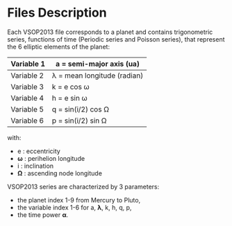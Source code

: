 # Files Description

Each VSOP2013 file corresponds to a planet and contains trigonometric series, functions of time (Periodic series and Poisson series), that represent the 6 elliptic elements of the planet:

| Variable 1 | a = semi-major axis (ua)    |
| ---------- | --------------------------- |
| Variable 2 | λ = mean longitude (radian) |
| Variable 3 | k = e cos ω                 |
| Variable 4 | h = e sin ω                 |
| Variable 5 | q = sin(i/2) cos Ω          |
| Variable 6 | p = sin(i/2) sin Ω          |

with:

* e : eccentricity
* **ω** : perihelion longitude
* i : inclination
* **Ω** : ascending node longitude

VSOP2013 series are characterized by 3 parameters:

* the planet index 1-9 from Mercury to Pluto,
* the variable index 1-6 for a, **λ**, k, h, q, p,
* the time power **α**.
